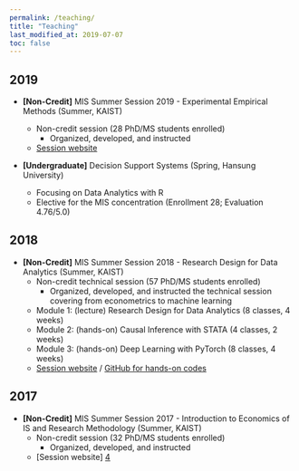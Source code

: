 ```yaml
---
permalink: /teaching/
title: "Teaching"
last_modified_at: 2019-07-07
toc: false
---
```



## 2019
* **[Non-Credit]** MIS Summer Session 2019 - Experimental Empirical Methods (Summer, KAIST)
	* Non-credit session (28 PhD/MS students enrolled)
		* Organized, developed, and instructed
	* [Session website][1]

* **[Undergraduate]** Decision Support Systems (Spring, Hansung University)
	* Focusing on Data Analytics with R
	* Elective for the MIS concentration (Enrollment 28; Evaluation 4.76/5.0)


## 2018
* **[Non-Credit]** MIS Summer Session 2018 - Research Design for Data Analytics (Summer, KAIST)
	* Non-credit technical session (57 PhD/MS students enrolled)
		* Organized, developed, and instructed the technical session covering from econometrics to machine learning
	* Module 1: (lecture) Research Design for Data Analytics (8 classes, 4 weeks)
	* Module 2: (hands-on) Causal Inference with STATA (4 classes, 2 weeks)
	* Module 3: (hands-on) Deep Learning with PyTorch (8 classes, 4 weeks)
	* [Session website][2] / [GitHub for hands-on codes][3]


## 2017
* **[Non-Credit]** MIS Summer Session 2017 - Introduction to Economics of IS and Research Methodology (Summer, KAIST)
	* Non-credit session (32 PhD/MS students enrolled)
		* Organized, developed, and instructed
	* [Session website] [4]

[1]: https://sites.google.com/view/kaist-mis-session2019
[2]: https://sites.google.com/view/kaist-mis-session2018
[3]: https://github.com/jiyong-park/kaist-summer-session2018
[4]: https://sites.google.com/view/kaist-mis-session2017
